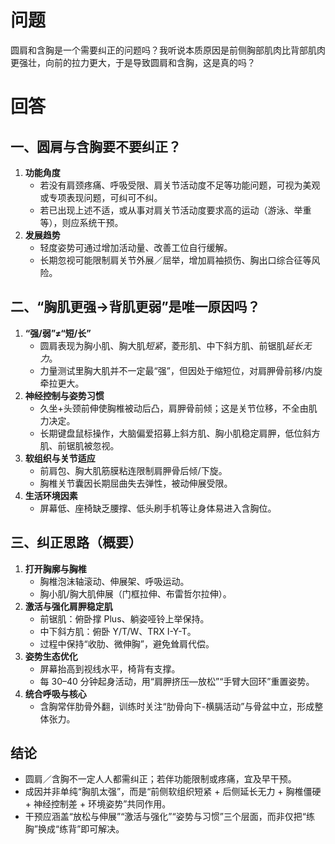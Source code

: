 # 问题
圆肩和含胸是一个需要纠正的问题吗？我听说本质原因是前侧胸部肌肉比背部肌肉更强壮，向前的拉力更大，于是导致圆肩和含胸，这是真的吗？

# 回答

## 一、圆肩与含胸要不要纠正？
1. **功能角度**  
   - 若没有肩颈疼痛、呼吸受限、肩关节活动度不足等功能问题，可视为美观或专项表现问题，可纠可不纠。  
   - 若已出现上述不适，或从事对肩关节活动度要求高的运动（游泳、举重等），则应系统干预。
2. **发展趋势**  
   - 轻度姿势可通过增加活动量、改善工位自行缓解。  
   - 长期忽视可能限制肩关节外展／屈举，增加肩袖损伤、胸出口综合征等风险。

## 二、“胸肌更强→背肌更弱”是唯一原因吗？
1. **“强/弱”≠“短/长”**  
   - 圆肩表现为胸小肌、胸大肌*短紧*，菱形肌、中下斜方肌、前锯肌*延长无力*。  
   - 力量测试里胸大肌并不一定最“强”，但因处于缩短位，对肩胛骨前移/内旋牵拉更大。
2. **神经控制与姿势习惯**  
   - 久坐+头颈前伸使胸椎被动后凸，肩胛骨前倾；这是关节位移，不全由肌力决定。  
   - 长期键盘鼠标操作，大脑偏爱招募上斜方肌、胸小肌稳定肩胛，低位斜方肌、前锯肌被忽视。
3. **软组织与关节适应**  
   - 前肩包、胸大肌筋膜粘连限制肩胛骨后倾/下旋。  
   - 胸椎关节囊因长期屈曲失去弹性，被动伸展受限。
4. **生活环境因素**  
   - 屏幕低、座椅缺乏腰撑、低头刷手机等让身体易进入含胸位。

## 三、纠正思路（概要）
1. **打开胸廓与胸椎**  
   - 胸椎泡沫轴滚动、伸展架、呼吸运动。  
   - 胸小肌/胸大肌伸展（门框拉伸、布雷哲尔拉伸）。
2. **激活与强化肩胛稳定肌**  
   - 前锯肌：俯卧撑 Plus、躺姿哑铃上举保持。  
   - 中下斜方肌：俯卧 Y/T/W、TRX I-Y-T。  
   - 过程中保持“收肋、微伸胸”，避免耸肩代偿。
3. **姿势生态优化**  
   - 屏幕抬高到视线水平，椅背有支撑。  
   - 每 30–40 分钟起身活动，用“肩胛挤压—放松”“手臂大回环”重置姿势。
4. **统合呼吸与核心**  
   - 含胸常伴肋骨外翻，训练时关注“肋骨向下-横膈活动”与骨盆中立，形成整体张力。

## 结论
- 圆肩／含胸不一定人人都需纠正；若伴功能限制或疼痛，宜及早干预。  
- 成因并非单纯“胸肌太强”，而是“前侧软组织短紧 + 后侧延长无力 + 胸椎僵硬 + 神经控制差 + 环境姿势”共同作用。  
- 干预应涵盖“放松与伸展”“激活与强化”“姿势与习惯”三个层面，而非仅把“练胸”换成“练背”即可解决。 